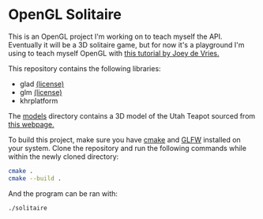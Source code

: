 # OpenGL Solitaire

This is an OpenGL project I'm working on to teach myself the API. Eventually
it will be a 3D solitaire game, but for now it's a playground I'm using to teach
myself OpenGL with [this tutorial by Joey de Vries.](https://learnopengl.com/)

This repository contains the following libraries:

- glad [(license)](https://github.com/Dav1dde/glad/blob/glad2/LICENSE)
- glm [(license)](https://github.com/g-truc/glm/blob/master/manual.md#section0)
- khrplatform

The [models](https://github.com/nsdigirolamo/opengl-solitaire/tree/main/models)
directory contains a 3D model of the Utah Teapot sourced from
[this webpage.](https://users.cs.utah.edu/~dejohnso/models/teapot.html)

To build this project, make sure you have [cmake](https://cmake.org/) and
[GLFW](https://www.glfw.org/) installed on your system. Clone the repository 
and run the following commands while within the newly cloned directory:

```bash
cmake .
cmake --build .
```

And the program can be ran with:

```bash
./solitaire
```

